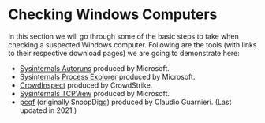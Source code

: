 # Checking Windows Computers

In this section we will go through some of the basic steps to take when checking a suspected Windows computer. Following are the tools (with links to their respective download pages) we are going to demonstrate here:

* [Sysinternals Autoruns](https://technet.microsoft.com/en-ca/sysinternals/bb963902.aspx) produced by Microsoft.
* [Sysinternals Process Explorer](https://docs.microsoft.com/en-us/sysinternals/downloads/process-explorer) produced by Microsoft.
* [CrowdInspect](https://www.crowdstrike.com/resources/community-tools/crowdinspect-tool/) produced by CrowdStrike.
* [Sysinternals TCPView](https://technet.microsoft.com/en-us/sysinternals/tcpview.aspx) produced by Microsoft.
* [pcqf](https://github.com/botherder/pcqf) (originally SnoopDigg) produced by Claudio Guarnieri. (Last updated in 2021.)
